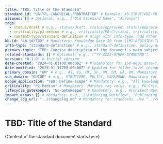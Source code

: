 ```yaml
---
title: "TBD: Title of the Standard"
standard_id: "UA-TPL-CANONICAL-FRONTMATTER" # Example: AS-STRUCTURE-KB-ROOT
aliases: [] # Optional: e.g., ["Old Standard Name", "Acronym"]
tags:
  - status/draft # e.g., status/draft, status/approved, status/deprecated
  - criticality/p2-medium # e.g., criticality/P0-Critical, criticality/P1-High
  - content-type/standard-definition # Align with info-type, add other relevant content-type tags
kb-id: "kb-id/TBD" # Mandatory: Knowledge Base ID from [[MT-REGISTRY-TAG-GLOSSARY]] (e.g., kb-id/standards)
info-type: "standard-definition" # e.g., standard-definition, policy-document, guide-document
primary-topic: "TBD: Concise description of the document's main subject or purpose." # Mandatory: Single sentence.
related-standards: [] # Optional: e.g., ["YY-ZZZZ-OTHER-STANDARD"]
version: "0.1.0" # Initial version
date-created: "2024-01-01T00:00:00Z" # Placeholder for ISO-8601 date-time
date-modified: "2025-01-11T00:00:00Z" # Updated for folder-level changelog approach
primary_domain: "GM" # e.g., AS, CS, MT, SF, OM, GM, UA, QM. Mandatory for standards. Must exist in [[mt-schema-frontmatter.yaml]]
sub_domain: "GUIDE" # e.g., STRUCTURE, POLICY, MARKDOWN. Mandatory for standards. Must exist in [[mt-schema-frontmatter.yaml]]
scope_application: "TBD: Define scope" # Mandatory. e.g., "All knowledge base documents"
criticality: "P2-Medium" # Mandatory. Matches tag value. e.g., P0-Critical, P1-High. From [[MT-REGISTRY-TAG-GLOSSARY]]
lifecycle_gatekeeper: "No-Gatekeeper" # Mandatory. e.g., Architect-Review, SME-Consensus. From [[MT-REGISTRY-TAG-GLOSSARY]]
impact_areas: [] # Mandatory. e.g., ["Authoring workflow", "Publishing pipeline"]
change_log_url: "../changelog.md" # Mandatory for standards. Use "../changelog.md" for standards, "./changelog.md" for tools
---
```


# TBD: Title of the Standard

(Content of the standard document starts here)
